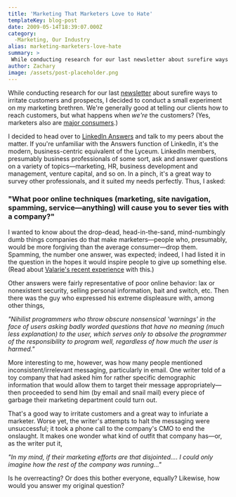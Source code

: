 ```yaml
---
title: 'Marketing That Marketers Love to Hate'
templateKey: blog-post
date: 2009-05-14T18:39:07.000Z
category: 
  -Marketing, Our Industry
alias: marketing-marketers-love-hate
summary: > 
 While conducting research for our last newsletter about surefire ways to irritate customers and prospects, I decided to conduct a small experiment on my marketing brethren. We're generally good at telling our clients how to reach customers, but what happens when we're the customers?
author: Zachary
image: /assets/post-placeholder.png
---
```


While conducting research for our last [newsletter](/about-us/digett-e-newsletter) about surefire ways to irritate customers and prospects, I decided to conduct a small experiment on my marketing brethren. We're generally good at telling our clients how to reach customers, but what happens when _we're_ the customers? (Yes, marketers also are [major consumers](http://www.pepto-bismol.com/).)

I decided to head over to [LinkedIn Answers](http://www.linkedin.com/answers) and talk to my peers about the matter. If you're unfamiliar with the Answers function of LinkedIn, it's the modern, business-centric equivalent of the Lyceum. LinkedIn members, presumably business professionals of some sort, ask and answer questions on a variety of topics—marketing, HR, business development and management, venture capital, and so on. In a pinch, it's a great way to survey other professionals, and it suited my needs perfectly. Thus, I asked:

### "What poor online techniques (marketing, site navigation, spamming, service—anything) will cause you to sever ties with a company?"

I wanted to know about the drop-dead, head-in-the-sand, mind-numbingly dumb things companies do that make marketers—people who, presumably, would be more forgiving than the average consumer—drop them. Spamming, the number one answer, was expected; indeed, I had listed it in the question in the hopes it would inspire people to give up something else. (Read about [Valarie's recent experience](/2009/04/29/become-spammer-two-easy-steps) with this.)

Other answers were fairly representative of poor online behavior: lax or nonexistent security, selling personal information, bait and switch, etc. Then there was the guy who expressed his extreme displeasure with, among other things,

_"Nihilist programmers who throw obscure nonsensical 'warnings' in the face of users asking badly worded questions that have no meaning (much less explanation) to the user, which serves only to absolve the programmer of the responsibility to program well, regardless of how much the user is harmed."_

More interesting to me, however, was how many people mentioned inconsistent/irrelevant messaging, particularly in email. One writer told of a toy company that had asked him for rather specific demographic information that would allow them to target their message appropriately—then proceeded to send him (by email and snail mail) every piece of garbage their marketing department could turn out.

That's a good way to irritate customers and a great way to infuriate a marketer. Worse yet, the writer's attempts to halt the messaging were unsuccessful; it took a phone call to the company's CMO to end the onslaught. It makes one wonder what kind of outfit that company has—or, as the writer put it,

_"In my mind, if their marketing efforts are that disjointed.... I could only imagine how the rest of the company was running..."_

Is he overreacting? Or does this bother everyone, equally? Likewise, how would you answer my original question?